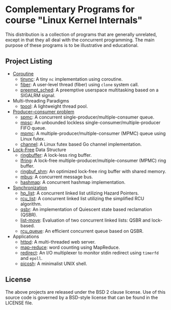# Complementary Programs for course "Linux Kernel Internals"

This distribution is a collection of programs that are generally unrelated,
except in that they all deal with the concurrent programming. The main
purpose of these programs is to be illustrative and educational.

## Project Listing
* [Coroutine](https://en.wikipedia.org/wiki/Coroutine)
    - [tinync](tinync/): A tiny `nc` implementation using coroutine.
    - [fiber](fiber/): A user-level thread (fiber) using `clone` system call.
    - [preempt\_sched](preempt_sched/): A preemptive userspace multitasking based on a SIGALRM signal.
* Multi-threading Paradigms
    - [tpool](tpool/): A lightweight thread pool.
* [Producer–consumer problem](https://en.wikipedia.org/wiki/Producer%E2%80%93consumer_problem)
    - [spmc](spmc/): A concurrent single-producer/multiple-consumer queue.
    - [mpsc](mpsc/): An unbounded lockless single-consumer/multiple-producer FIFO queue.
    - [mpmc](mpmc/): A multiple-producer/multiple-consumer (MPMC) queue using Linux futex.
    - [channel](channel/): A Linux futex based Go channel implementation.
* [Lock-Free](https://en.wikipedia.org/wiki/Non-blocking_algorithm) Data Structure
    - [ringbuffer](ringbuffer/): A lock-less ring buffer.
    - [lfring](lfring/): A lock-free multiple-producer/multiple-consumer (MPMC) ring buffer.
    - [ringbuf\_shm](ringbuf-shm/): An optimized lock-free ring buffer with shared memory.
    - [mbus](mbus/): A concurrent message bus.
    - [hashmap](hashmap/): A concurrent hashmap implementation.
* [Synchronization](https://en.wikipedia.org/wiki/Synchronization_(computer_science))
    - [hp\_list](hp_list): A concurrent linked list utilizing Hazard Pointers.
    - [rcu\_list](rcu_list/): A concurrent linked list utilizing the simplified RCU algorithm.
    - [qsbr](qsbr/): An implementation of Quiescent state based reclamation (QSBR).
    - [list-move](list-move/): Evaluation of two concurrent linked lists: QSBR and lock-based.
    - [rcu\_queue](rcu_queue/): An efficient concurrent queue based on QSBR.
* Applications
    - [httpd](httpd/): A multi-threaded web server.
    - [map-reduce](map-reduce/): word counting using MapReduce.
    - [redirect](redirect/): An I/O multiplexer to monitor stdin redirect using `timerfd` and `epoll`.
    - [picosh](picosh/): A minimalist UNIX shell.

## License

The above projects are released under the BSD 2 clause license.
Use of this source code is governed by a BSD-style license that can be found
in the LICENSE file.
